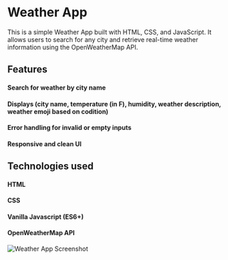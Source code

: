 # Weather App
This is a simple Weather App built with HTML, CSS, and JavaScript. It allows users to search for any city and retrieve real-time weather information using the OpenWeatherMap API.
## Features
#### Search for weather by city name
#### Displays (city name, temperature (in F), humidity, weather description, weather emoji based on codition)
#### Error handling for invalid or empty inputs
#### Responsive and clean UI
## Technologies used
#### HTML
#### CSS
#### Vanilla Javascript (ES6+)
#### OpenWeatherMap API
![Weather App Screenshot](CapturrWeather.png)
